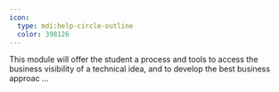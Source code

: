 ```yaml
---
icon:
  type: mdi:help-circle-outline
  color: 398126
---
```


This module will offer the student a process and tools to access the business visibility of a technical idea, and to develop the best business approac ... 
